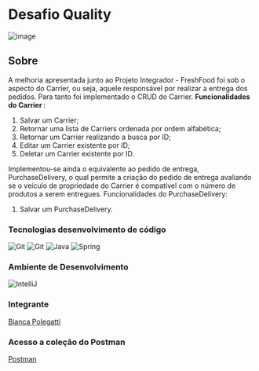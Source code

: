 # Desafio Quality

![image](https://user-images.githubusercontent.com/108008639/178047534-f8aabf31-d08c-422c-a55c-a4dec1232b4e.png)


## Sobre
A melhoria apresentada junto ao Projeto Integrador - FreshFood foi sob o aspecto do Carrier, ou seja, aquele responsável por realizar a entrega dos pedidos. Para tanto foi implementado o CRUD do Carrier. <b> Funcionalidades do Carrier </b>: 

1. Salvar um Carrier;
2. Retornar uma lista de Carriers ordenada por ordem alfabética;
3. Retornar um Carrier realizando a busca por ID;
4. Editar um Carrier existente por ID;
5. Deletar um Carrier existente por ID.

Implementou-se ainda o equivalente ao pedido de entrega, PurchaseDelivery, o qual permite a criação do pedido de entrega avaliando se o veículo de propriedade do Carrier é compatível com o número de produtos a serem entregues. Funcionalidades do PurchaseDelivery: 

1. Salvar um PurchaseDelivery. 


### Tecnologias desenvolvimento de código

<img src="https://img.icons8.com/color/48/000000/git.png" title= "Git"/>  <img src="https://img.icons8.com/ios-glyphs/48/000000/github.png" title= "Git"/>  <img src="https://img.icons8.com/color/48/000000/java-coffee-cup-logo--v1.png" title= "Java"/>  <img src="https://img.icons8.com/color/48/000000/spring-logo.png" title= "Spring"/>  



### Ambiente de Desenvolvimento

<img src="https://img.icons8.com/color/48/000000/intellij-idea.png" title="IntelliJ"/>


### Integrante

[Bianca Polegatti](https://github.com/biancapolegatti)<br> 

### Acesso a coleção do Postman 
[Postman](https://www.postman.com/winter-equinox-389662/workspace/bianca-polegatti-us06/folder/21747886-63738648-3556-4a99-b253-eb59e7693ac2)
